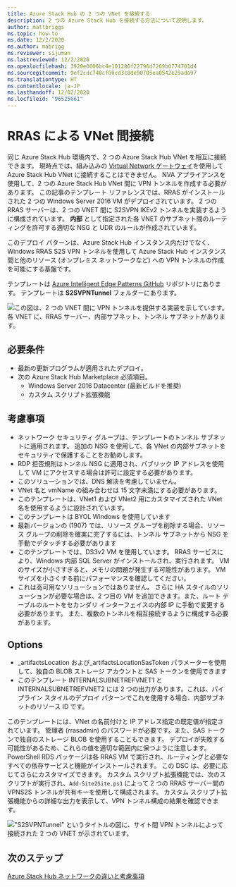 ```yaml
---
title: Azure Stack Hub の 2 つの VNet を接続する
description: 2 つの Azure Stack Hub を接続する方法について説明します。
author: mattbriggs
ms.topic: how-to
ms.date: 12/2/2020
ms.author: mabrigg
ms.reviewer: sijuman
ms.lastreviewed: 12/2/2020
ms.openlocfilehash: 3920e0606bc4e101286f22796d7269b0774701d4
ms.sourcegitcommit: 9ef2cdc748cf00cd3c8de90705ea0542e29ada97
ms.translationtype: HT
ms.contentlocale: ja-JP
ms.lasthandoff: 12/02/2020
ms.locfileid: "96525661"
---
```

# <a name="vnet-to-vnet-connectivity-with-rras"></a>RRAS による VNet 間接続

同じ Azure Stack Hub 環境内で、2 つの Azure Stack Hub VNet を相互に接続できます。 現時点では、組み込みの [Virtual Network ゲートウェイ](./azure-stack-network-differences.md)を使用して Azure Stack Hub VNet に接続することはできません。 NVA アプライアンスを使用して、2 つの Azure Stack Hub VNet 間に VPN トンネルを作成する必要があります。 この記事のテンプレート リファレンスでは、RRAS がインストールされた 2 つの Windows Server 2016 VM がデプロイされています。 2 つの RRAS サーバーは、2 つの VNET 間に S2SVPN IKEv2 トンネルを実装するように構成されています。 **内部** として指定された各 VNET のサブネット間のルーティングを許可する適切な NSG と UDR のルールが作成されています。 

このデプロイ パターンは、Azure Stack Hub インスタンス内だけでなく、Windows RRAS S2S VPN トンネルを使用して Azure Stack Hub インスタンス間と他のリソース (オンプレミス ネットワークなど) への VPN トンネルの作成を可能にする基盤です。 

テンプレートは [Azure Intelligent Edge Patterns GitHub](https://github.com/Azure-Samples/azure-intelligent-edge-patterns
) リポジトリにあります。 テンプレートは **S2SVPNTunnel** フォルダーにあります。

![この図は、2 つの VNET 間に VPN トンネルを提供する実装を示しています。 各 VNET に、RRAS サーバー、内部サブネット、トンネル サブネットがあります。](./media/azure-stack-network-howto-vnet-peering/overview.svg)

## <a name="requirements"></a>必要条件

- 最新の更新プログラムが適用されたデプロイ。 
- 次の Azure Stack Hub Marketplace 必須項目。
    -  Windows Server 2016 Datacenter (最新ビルドを推奨)
    -  カスタム スクリプト拡張機能

## <a name="things-to-consider"></a>考慮事項

- ネットワーク セキュリティ グループは、テンプレートのトンネル サブネットに適用されます。 追加の NSG を使用して、各 VNet の内部サブネットをセキュリティで保護することをお勧めします。
- RDP 拒否規則はトンネル NSG に適用され、パブリック IP アドレスを使用して VM にアクセスする場合は許可に設定する必要があります。
- このソリューションでは、DNS 解決を考慮していません。
- VNet 名と vmName の組み合わせは 15 文字未満にする必要があります。
- このテンプレートは、VNet1 および VNet2 用にカスタマイズされた VNet 名を使用するように設計されています。
- このテンプレートは BYOL Windows を使用しています
- 最新バージョンの (1907) では、リソース グループを削除する場合、リソース グループの削除を確実に完了するには、トンネル サブネットから NSG を手動でデタッチする必要があります
- このテンプレートでは、DS3v2 VM を使用しています。 RRAS サービスにより、Windows 内部 SQL Server がインストールされ、実行されます。 VM のサイズが小さすぎると、メモリの問題が発生する可能性があります。 VM サイズを小さくする前にパフォーマンスを確認してください。
- これは高可用なソリューションではありません。 さらに HA スタイルのソリューションが必要な場合は、2 つ目の VM を追加できます。また、ルート テーブルのルートをセカンダリ インターフェイスの内部 IP に手動で変更する必要があります。 また、複数のトンネルを相互接続するように構成する必要があります。

## <a name="options"></a>Options

- _artifactsLocation および_artifactsLocationSasToken パラメーターを使用して、独自の BLOB ストレージ アカウントと SAS トークンを使用できます
- このテンプレート INTERNALSUBNETREFVNET1 と INTERNALSUBNETREFVNET2 には 2 つの出力があります。これは、パイプライン スタイルのデプロイ パターンでこれを使用する場合、内部サブネットのリソース ID です。

このテンプレートには、VNet の名前付けと IP アドレス指定の既定値が指定されています。 管理者 (rrasadmin) のパスワードが必要です。また、SAS トークンで独自のストレージ BLOB を使用することもできます。 デプロイが失敗する可能性があるため、これらの値を適切な範囲内に保つように注意します。 PowerShell RDS パッケージは各 RRAS VM で実行され、ルーティングと必要なすべての依存サービスと機能がインストールされます。 この DSC は、必要に応じてさらにカスタマイズできます。 カスタム スクリプト拡張機能では、次のスクリプトが実行され、`Add-Site2Site.ps1` によって 2 つの RRAS サーバー間の VPNS2S トンネルが共有キーを使用して構成されます。 カスタム スクリプト拡張機能からの詳細な出力を表示して、VPN トンネル構成の結果を確認できます。

!["S2SVPNTunnel" というタイトルの図に、サイト間 VPN トンネルによって接続された 2 つの VNET が示されています。](./media/azure-stack-network-howto-vnet-peering/s2svpntunnels2.svg)

## <a name="next-steps"></a>次のステップ

[Azure Stack Hub ネットワークの違いと考慮事項](azure-stack-network-differences.md)  
